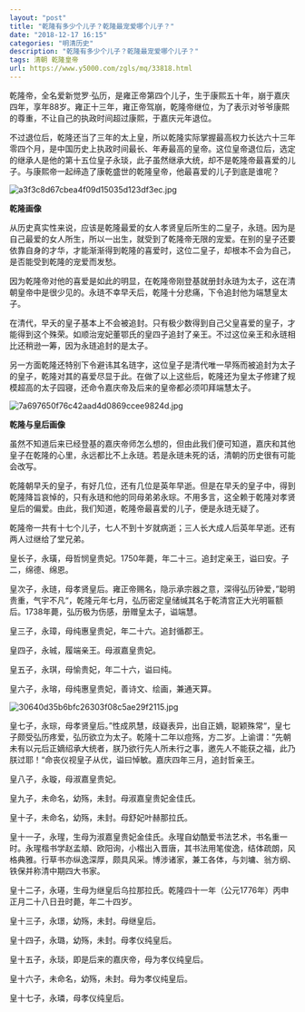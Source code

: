 ```yaml
---
layout: "post"
title: "乾隆有多少个儿子？乾隆最宠爱哪个儿子？"
date: "2018-12-17 16:15"
categories: "明清历史"
description: "乾隆有多少个儿子？乾隆最宠爱哪个儿子？"
tags: 清朝 乾隆皇帝
url: https://www.y5000.com/zgls/mq/33818.html
---
```






乾隆帝，全名爱新觉罗·弘历，是雍正帝第四个儿子，生于康熙五十年，崩于嘉庆四年，享年88岁。雍正十三年，雍正帝驾崩，乾隆帝继位，为了表示对爷爷康熙的尊重，不让自己的执政时间超过康熙，于嘉庆元年退位。

不过退位后，乾隆还当了三年的太上皇，所以乾隆实际掌握最高权力长达六十三年零四个月，是中国历史上执政时间最长、年寿最高的皇帝。这位皇帝退位后，选定的继承人是他的第十五位皇子永琰，此子虽然继承大统，却不是乾隆帝最喜爱的儿子。与康熙帝一起缔造了康乾盛世的乾隆皇帝，他最喜爱的儿子到底是谁呢？

![a3f3c8d67cbea4f09d15035d123df3ec.jpg](https://img.y5000.com/uploads/allimg/180929/a3f3c8d67cbea4f09d15035d123df3ec.jpg)

 **乾隆画像**

从历史真实性来说，应该是乾隆最爱的女人孝贤皇后所生的二皇子，永琏。因为是自己最爱的女人所生，所以一出生，就受到了乾隆帝无限的宠爱。在别的皇子还要依靠自身的才华，才能渐渐得到乾隆的喜爱时，这位二皇子，却根本不会为自己，是否能受到乾隆的宠爱而发愁。

因为乾隆帝对他的喜爱是如此的明显，在乾隆帝刚登基就册封永琏为太子，这在清朝皇帝中是很少见的。永琏不幸早夭后，乾隆十分悲痛，下令追封他为端慧皇太子。

在清代，早夭的皇子基本上不会被追封。只有极少数得到自己父皇喜爱的皇子，才能得到这个殊荣。如顺治宠妃董鄂氏的皇四子追封了亲王。不过这位亲王和永琏相比还稍逊一筹，因为永琏追封的是太子。

另一方面乾隆还特别下令避讳其名琏字，这位皇子是清代唯一早殇而被追封为太子的皇子，乾隆对其的喜爱尽显于此。在做了以上这些后，乾隆还为皇太子修建了规模超高的太子园寝，还命令嘉庆帝及后来的皇帝都必须叩拜端慧太子。

![7a697650f76c42aad4d0869ccee9824d.jpg](https://img.y5000.com/uploads/allimg/180929/7a697650f76c42aad4d0869ccee9824d.jpg)

 **乾隆与皇后画像**

虽然不知道后来已经登基的嘉庆帝师怎么想的，但由此我们便可知道，嘉庆和其他皇子在乾隆的心里，永远都比不上永琏。若是永琏未死的话，清朝的历史很有可能会改写。

乾隆朝早夭的皇子，有好几位，还有几位是英年早逝。但是在早夭的皇子中，得到乾隆降旨哀悼的，只有永琏和他的同母弟弟永琮。不用多言，这全赖于乾隆对孝贤皇后的偏爱。由此，我们知道，乾隆帝最喜爱的儿子，便是永琏无疑了。

乾隆帝一共有十七个儿子，七人不到十岁就病逝；三人长大成人后英年早逝。还有两人过继给了堂兄弟。

皇长子，永璜，母哲悯皇贵妃。1750年薨，年二十三。追封定亲王，谥曰安。子二，绵德、绵恩。

皇次子，永琏，母孝贤皇后。雍正帝赐名，隐示承宗器之意，深得弘历钟爱，”聪明贵重，气宇不凡“，乾隆元年七月，弘历密定皇储缄其名于乾清宫正大光明匾额后。1738年薨，弘历极为伤感，册赠皇太子，谥端慧。

皇三子，永璋，母纯惠皇贵妃，年二十六。追封循郡王。

皇四子，永珹，履端亲王。母淑嘉皇贵妃。

皇五子，永琪，母愉贵妃，年二十六，谥曰纯。

皇六子，永瑢，母纯惠皇贵妃，善诗文、绘画，兼通天算。

![30640d35b6bfc26303f08c5ae29f2115.jpg](https://img.y5000.com/uploads/allimg/180929/30640d35b6bfc26303f08c5ae29f2115.jpg)

皇七子，永琮，母孝贤皇后。”性成夙慧，歧嶷表异，出自正嫡，聪颖殊常“，皇七子颇受弘历疼爱，弘历欲立为太子。乾隆十二年以痘殇，方二岁。上谕谓：”先朝未有以元后正嫡绍承大统者，朕乃欲行先人所未行之事，邀先人不能获之福，此乃朕过耶！“命丧仪视皇子从优，谥曰悼敏。嘉庆四年三月，追封哲亲王。

皇八子，永璇，母淑嘉皇贵妃。

皇九子，未命名，幼殇，未封。母淑嘉皇贵妃金佳氏。

皇十子，未命名，幼殇，未封。母舒妃叶赫那拉氏。

皇十一子，永瑆，生母为淑嘉皇贵妃金佳氏。永瑆自幼酷爱书法艺术，书名重一时。永瑆楷书学赵孟頫、欧阳询，小楷出入晋唐，其书法用笔俊逸，结体疏朗，风格典雅。行草书亦纵逸深厚，颇具风采。博涉诸家，兼工各体，与刘墉、翁方纲、铁保并称清中期四大书家。

皇十二子，永璂，生母为继皇后乌拉那拉氏。乾隆四十一年（公元1776年）丙申正月二十八日丑时薨，年二十四岁。

皇十三子，永璟，幼殇，未封。母继皇后。

皇十四子，永璐，幼殇，未封。母孝仪纯皇后。

皇十五子，永琰，即是后来的嘉庆帝，母为孝仪纯皇后。

皇十六子，未命名，幼殇，未封。母为孝仪纯皇后。

皇十七子，永璘，母孝仪纯皇后。
